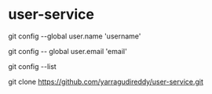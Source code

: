 # user-service

git config --global user.name 'username'

git config -- global user.email 'email'

git config --list

git clone https://github.com/yarragudireddy/user-service.git
